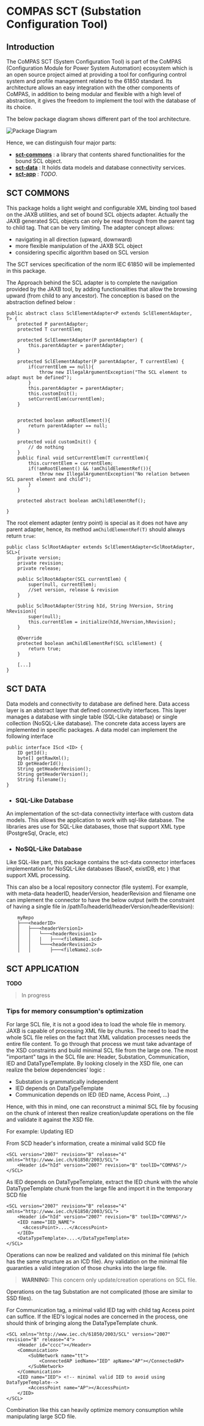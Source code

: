 <!-- SPDX-FileCopyrightText: 2021 RTE FRANCE -->
<!-- -->
<!-- SPDX-License-Identifier: Apache-2.0 -->
# COMPAS SCT (Substation Configuration Tool)
## Introduction

The CoMPAS SCT (System Configuration Tool) is part of the CoMPAS (Configuration Module for Power System Automation)
ecosystem which is an open source project aimed at providing a tool for configuring control system and 
profile management related to the 61850 standard. Its architecture allows an easy integration with the other 
components of CoMPAS, in addition to being modular and flexible with a high level of abstraction, it gives 
the freedom to implement the tool with the database of its choice.

The below package diagram shows different part of the tool architecture. 

![Package Diagram](images/PackageDiagram-CompasSCT.png)

Hence, we can distinguish four major parts:

* **[sct-commons](#SCT-COMMONS)** : a library that contents shared functionalities for the bound SCL object.
* **[sct-data](#SCT-DATA)** : It holds data models and database connectivity services.
* **[sct-app](#SCT-APPLICATION)** : *TODO*.

## SCT COMMONS
This package holds a light weight and configurable XML binding tool based on the JAXB utilities, and set of bound SCL 
objects adapter. Actually the JAXB generated SCL objects can only be read through from the parent tag to child tag. That can be very limiting.
The adapter concept allows:
* navigating in all direction (upward, downward)
* more flexible manipulation of the JAXB SCL object
* considering specific algorithm based on SCL version

The SCT services specification of the norm IEC 61850  will be implemented in this package.

The Approach behind the SCL adapter is to complete the navigation provided by the JAXB tool, by adding 
functionalities that allow the browsing upward (from child to any ancestor). The conception is based on the 
abstraction defined below :

    public abstract class SclElementAdapter<P extends SclElementAdapter, T> {
        protected P parentAdapter;
        protected T currentElem;
    
        protected SclElementAdapter(P parentAdapter) {
            this.parentAdapter = parentAdapter;
        }
    
        protected SclElementAdapter(P parentAdapter, T currentElem) {
            if(currentElem == null){
                throw new IllegalArgumentException("The SCL element to adapt must be defined");
            }
            this.parentAdapter = parentAdapter;
            this.customInit();
            setCurrentElem(currentElem);
        }
    
    
        protected boolean amRootElement(){
            return parentAdapter == null;
        }
    
        protected void customInit() {
            // do nothing
        }
        public final void setCurrentElem(T currentElem){
            this.currentElem = currentElem;
            if(!amRootElement() && !amChildElementRef()){
                throw new IllegalArgumentException("No relation between SCL parent element and child");
            }
        }
    
        protected abstract boolean amChildElementRef();
    
    }

The root element adapter (entry point) is special as it does not have any parent adapter, hence, its method `amChildElementRef(T)` 
should always return `true`:

    public class SclRootAdapter extends SclElementAdapter<SclRootAdapter, SCL>{
        private version;
        private revision;
        private release;
    
        public SclRootAdapter(SCL currentElem) {
            super(null, currentElem);
            //set version, release & revision
        }
    
        public SclRootAdapter(String hId, String hVersion, String hRevision){
            super(null);
            this.currentElem = initialize(hId,hVersion,hRevision);
        }
    
        @Override
        protected boolean amChildElementRef(SCL sclElement) {
            return true;
        }

        [...]
    }

## SCT DATA
Data models and connectivity to database are defined here. Data access layer is an abstract layer that defined connectivity
interfaces. This layer manages a database with single table (SQL-Like database) or single collection (NoSQL-Like database).
The concrete data access layers are implemented in specific packages. A data model can implement the following interface

```
public interface IScd <ID> {
    ID getId();
    byte[] getRawXml();
    ID getHeaderId();
    String getHeaderRevision();
    String getHeaderVersion();
    String filename();
}
```

* ### SQL-Like Database
An implementation of the sct-data connectivity interface with custom data models. This allows the application to work with sql-like database.
The libraries ares use for SQL-Like databases, those that support XML type (PostgreSql, Oracle, etc)

* ### NoSQL-Like Database
Like SQL-like part, this package contains the sct-data connector interfaces implementation for NoSQL-Like databases (BaseX, existDB, etc ) 
that support XML processing. 

This can also be a local repository connector (file system). For example, with meta-data headerID, headerVersion, headerRevision and filename
one can implement the connector to have the below output (with the constraint of having a single file in /pathTo/headerId/headerVersion/headerRevision):

```
    myRepo
    ├───<headerID>
    │   ├───<headerVersion1>
    │   │   └───<headerRevision1>
    │   │   |   ├───<fileName1.scd>
    │   │   └───<headerRevision2>
    │   │       ├───<fileName2.scd>
```

## SCT APPLICATION
**TODO**
> In progress

### Tips for memory consumption's optimization
For large SCL file, it is not a good idea to load the whole file in memory. JAXB is capable of processing XML file by chunks. 
The need to load the whole SCL file relies on the fact that XML validation processes needs the entire file content.
To go through that process we must take advantage of the XSD constraints and build minimal SCL file from the large one.
The most "important" tags in the SCL file are: Header, Substation, Communication, IED and DataTypeTemplate. By looking closely in the XSD file, one can realize
the below dependencies' logic :
* Substation is grammatically independent
* IED depends on DataTypeTemplate
* Communication depends on IED (IED name, Access Point, ...)
 
Hence, with this in mind, one can reconstruct a minimal SCL file by focusing on the chunk of interest then realize creation/update operations
on the file and validate it against the XSD file.

For example: Updating IED

From SCD header's information, create a minimal valid SCD file
```
<SCL version="2007" revision="B" release="4" xmlns="http://www.iec.ch/61850/2003/SCL">
    <Header id="hId" version="2007" revision="B" toolID="COMPAS"/>
</SCL>
```
As IED depends on DataTypeTemplate, extract the IED chunk with the whole DataTypeTemplate chunk from the large file and 
import it in the temporary SCD file
```
<SCL version="2007" revision="B" release="4" xmlns="http://www.iec.ch/61850/2003/SCL">
    <Header id="hId" version="2007" revision="B" toolID="COMPAS"/>
    <IED name="IED_NAME">
      <AccessPoint>....</AccessPoint>
    </IED>
    <DataTypeTemplate>....</DataTypeTemplate>
</SCL>
```
Operations can now be realized and validated on this minimal file (which has the same structure as an ICD file). 
Any validation on the minimal file guaranties a valid integration of those chunks into the large file.

> **WARNING:** This concern only update/creation operations on SCL file.

Operations on the tag Substation are not complicated (those are similar to SSD files). 

For Communication tag, a minimal valid IED tag with child tag Access point can suffice. If the IED's logical nodes 
are concerned in the process, one should think of bringing along the DataTypeTemplate chunk.

```
<SCL xmlns="http://www.iec.ch/61850/2003/SCL" version="2007" revision="B" release="4">
    <Header id="cccc"></Header>
    <Communication>
        <SubNetwork name="tt">
            <ConnectedAP iedName="IED" apName="AP"></ConnectedAP>
        </SubNetwork>
    </Communication>
    <IED name="IED"> <!-- minimal valid IED to avoid using DataTypeTemplate-->
        <AccessPoint name="AP"></AccessPoint>
    </IED>
</SCL>
```
Combination like this can heavily optimize memory consumption while manipulating large SCD file. 

